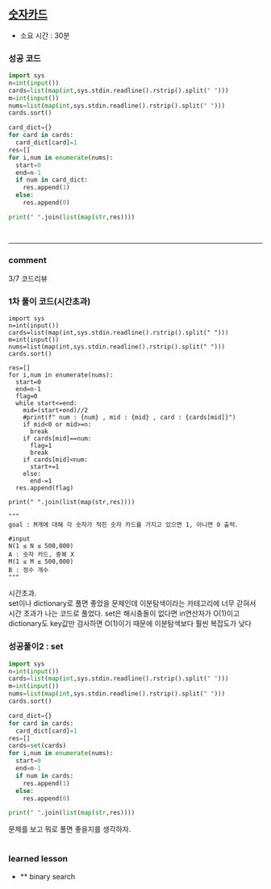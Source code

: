 
## [숫자카드](https://www.acmicpc.net/problem/10815)
* 소요 시간 : 30분

### 성공 코드
```python
import sys
n=int(input())
cards=list(map(int,sys.stdin.readline().rstrip().split(" ")))
m=int(input())
nums=list(map(int,sys.stdin.readline().rstrip().split(" ")))
cards.sort()

card_dict={}
for card in cards:
  card_dict[card]=1
res=[]
for i,num in enumerate(nums):
  start=0
  end=n-1
  if num in card_dict:
    res.append(1)
  else:
    res.append(0)

print(" ".join(list(map(str,res))))

      
```



----------------------------------------------------------------------------
### comment 
3/7 코드리뷰
### 1차 풀이 코드(시간초과)
```
import sys
n=int(input())
cards=list(map(int,sys.stdin.readline().rstrip().split(" ")))
m=int(input())
nums=list(map(int,sys.stdin.readline().rstrip().split(" ")))
cards.sort()

res=[]
for i,num in enumerate(nums):
  start=0
  end=n-1
  flag=0
  while start<=end:
    mid=(start+end)//2
    #print(f" num : {num} , mid : {mid} , card : {cards[mid]}")
    if mid<0 or mid>=n:
      break
    if cards[mid]==num:
      flag=1
      break
    if cards[mid]<num:
      start+=1
    else:
      end-=1
  res.append(flag)

print(" ".join(list(map(str,res))))

"""
goal : M개에 대해 각 숫자가 적힌 숫자 카드를 가지고 있으면 1, 아니면 0 출력.

#input
N(1 ≤ N ≤ 500,000)
A : 숫자 카드, 중복 X
M(1 ≤ M ≤ 500,000) 
B : 정수 개수
"""  
```

시간초과.   
set이나 dictionary로 풀면 좋았을 문제인데 이분탐색이라는 카테고리에 너무 갇혀서 시간 초과가 나는 코드로 풀었다.
set은 해시충돌이 없다면 in연산자가 O(1)이고 dictionary도 key값만 검사하면 O(1)이기 때문에
이분탐색보다 훨씬 복잡도가 낮다
### 성공풀이2 : set
```python
import sys
n=int(input())
cards=list(map(int,sys.stdin.readline().rstrip().split(" ")))
m=int(input())
nums=list(map(int,sys.stdin.readline().rstrip().split(" ")))
cards.sort()

card_dict={}
for card in cards:
  card_dict[card]=1
res=[]
cards=set(cards)
for i,num in enumerate(nums):
  start=0
  end=n-1
  if num in cards:
    res.append(1)
  else:
    res.append(0)

print(" ".join(list(map(str,res))))
```

문제를 보고 뭐로 풀면 좋을지를 생각하자.


#
#
 ### learned lesson
 
* ** binary search
#
#
 
 
 
 
 

